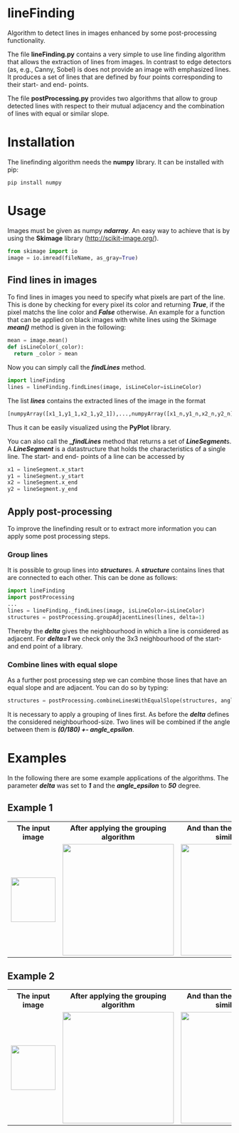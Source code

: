 # lineFinding

Algorithm to detect lines in images enhanced by some post-processing functionality.

The file **lineFinding.py** contains a very simple to use line finding algorithm that allows the extraction of lines
from images. In contrast to edge detectors (as, e.g., Canny, Sobel) is does not provide an image with emphasized
lines. It produces a set of lines that are defined by four points corresponding to their start- and end- points.

The file **postProcessing.py** provides two algorithms that allow to group detected lines with respect to their
mutual adjacency and the combination of lines with equal or similar slope.

# Installation
The linefinding algorithm needs the **numpy** library. It can be installed with pip:

```pip install numpy```

# Usage

Images must be given as numpy ***ndarray***. An easy way to achieve that is by using the **Skimage** library (http://scikit-image.org/).

```python
from skimage import io
image = io.imread(fileName, as_gray=True)
```

## Find lines in images

To find lines in images you need to specify what pixels are part of the line. This is done by checking
for every pixel its color and returning ***True***, if the pixel matchs the line color and ***False***
otherwise. 
An example for a function that can be applied on black images with white lines using the 
Skimage ***mean()*** method is given in the following:

```python
mean = image.mean()
def isLineColor(_color):
  return _color > mean
```

Now you can simply call the ***findLines*** method.

```python
import lineFinding
lines = lineFinding.findLines(image, isLineColor=isLineColor)
```

The list ***lines*** contains the extracted lines of the image in the format

```python
[numpyArray([x1_1,y1_1,x2_1,y2_1]),...,numpyArray([x1_n,y1_n,x2_n,y2_n])]
```
Thus it can be easily visualized using the **PyPlot** library.

You can also call the ***_findLines*** method that returns a set of ***LineSegment***s. A ***LineSegment***
is a datastructure that holds the characteristics of a single line.
The start- and end- points of a line can be accessed by
```python
x1 = lineSegment.x_start
y1 = lineSegment.y_start
x2 = lineSegment.x_end
y2 = lineSegment.y_end
```

## Apply post-processing

To improve the linefinding result or to extract more information you can apply some post processing steps.

### Group lines
It is possible to group lines into ***structure***s. A ***structure*** contains lines that are connected to each
other. This can be done as follows:
```python
import lineFinding
import postProcessing
...
lines = lineFinding._findLines(image, isLineColor=isLineColor)
structures = postProcessing.groupAdjacentLines(lines, delta=1)
```
Thereby the ***delta*** gives the neighbourhood in which a line is considered as adjacent. For ***delta=1*** we
check only the 3x3 neighbourhood of the start-and end point of a library.

### Combine lines with equal slope
As a further post processing step we can combine those lines that have an equal slope and are adjacent. You can
do so by typing:
```python
structures = postProcessing.combineLinesWithEqualSlope(structures, angle_epsilon=30, delta=1)
```
It is necessary to apply a grouping of lines first. As before the ***delta*** defines the considered 
neighbourhood-size. Two lines will be combined if the angle between them is ***(0/180) +- angle_epsilon***.

# Examples

In the following there are some example applications of the algorithms. The parameter ***delta*** was set to
***1*** and the ***angle_epsilon*** to ***50*** degree.

## Example 1
<table>
  <tr>
    <th>The input image</th>
    <th>After applying the grouping algorithm</th>
    <th>And than the combination of similar lines</th>
  </tr>
  <tr>
    <td align="center"><img src="https://raw.githubusercontent.com/highkite/lineFinding/master/documentation/images/sampleLineFinding_1.png" width="100"></td>
    <td align="center"><img src="https://raw.githubusercontent.com/highkite/lineFinding/master/documentation/images/sampleLineFinding_1_group.png" width="250"></td>
    <td align="center"><img src="https://raw.githubusercontent.com/highkite/lineFinding/master/documentation/images/sampleLineFinding_1_combine.png" width="250"></td>
  </tr>
</table>

## Example 2

<table>
  <tr>
    <th>The input image</th>
    <th>After applying the grouping algorithm</th>
    <th>And than the combination of similar lines</th>
  </tr>
  <tr>
    <td align="center"><img src="https://raw.githubusercontent.com/highkite/lineFinding/master/documentation/images/sampleLineFinding_3.png" width="100"></td>
    <td align="center"><img src="https://raw.githubusercontent.com/highkite/lineFinding/master/documentation/images/sampleLineFinding_3_group.png" width="250"></td>
    <td align="center"><img src="https://raw.githubusercontent.com/highkite/lineFinding/master/documentation/images/sampleLineFinding_3_combine.png" width="250"></td>
  </tr>
</table>

